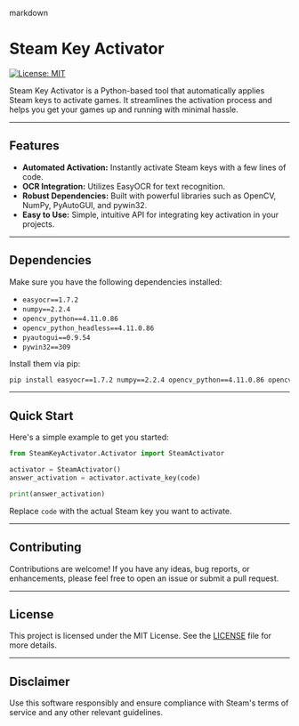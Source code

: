 markdown
# Steam Key Activator

[![License: MIT](https://img.shields.io/badge/License-MIT-blue.svg)](LICENSE)

Steam Key Activator is a Python-based tool that automatically applies Steam keys to activate games. It streamlines the activation process and helps you get your games up and running with minimal hassle.

---

## Features

- **Automated Activation:** Instantly activate Steam keys with a few lines of code.
- **OCR Integration:** Utilizes EasyOCR for text recognition.
- **Robust Dependencies:** Built with powerful libraries such as OpenCV, NumPy, PyAutoGUI, and pywin32.
- **Easy to Use:** Simple, intuitive API for integrating key activation in your projects.

---

## Dependencies

Make sure you have the following dependencies installed:

- `easyocr==1.7.2`
- `numpy==2.2.4`
- `opencv_python==4.11.0.86`
- `opencv_python_headless==4.11.0.86`
- `pyautogui==0.9.54`
- `pywin32==309`

Install them via pip:

```bash
pip install easyocr==1.7.2 numpy==2.2.4 opencv_python==4.11.0.86 opencv_python_headless==4.11.0.86 pyautogui==0.9.54 pywin32==309
```

---

## Quick Start

Here's a simple example to get you started:

```python
from SteamKeyActivator.Activator import SteamActivator

activator = SteamActivator() 
answer_activation = activator.activate_key(code) 

print(answer_activation)
```

Replace `code` with the actual Steam key you want to activate.

---

## Contributing

Contributions are welcome! If you have any ideas, bug reports, or enhancements, please feel free to open an issue or submit a pull request.

---

## License

This project is licensed under the MIT License. See the [LICENSE](LICENSE) file for more details.

---

## Disclaimer

Use this software responsibly and ensure compliance with Steam's terms of service and any other relevant guidelines.
```
